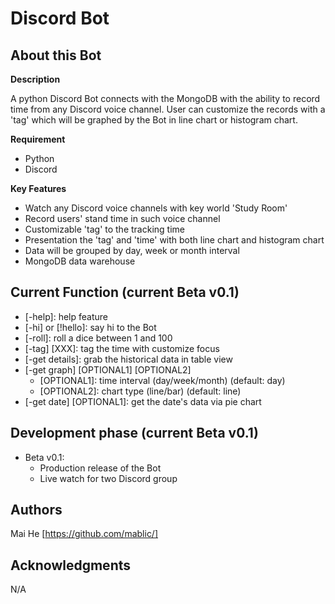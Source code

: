 # Discord Bot

## About this Bot

**Description**

A python Discord Bot connects with the MongoDB with the ability to record time from any Discord voice channel.
User can customize the records with a 'tag' which will be graphed by the Bot in line chart or histogram chart.

**Requirement**

 - Python
 - Discord

**Key Features**

 - Watch any Discord voice channels with key world 'Study Room'
 - Record users' stand time in such voice channel
 - Customizable 'tag' to the tracking time
 - Presentation the 'tag' and 'time' with both line chart and histogram chart
 - Data will be grouped by day, week or month interval
 - MongoDB data warehouse

## Current Function (current Beta v0.1)

 - [-help]: help feature
 - [-hi] or [!hello]: say hi to the Bot
 - [-roll]: roll a dice between 1 and 100
 - [-tag] [XXX]: tag the time with customize focus
 - [-get details]: grab the historical data in table view
 - [-get graph] [OPTIONAL1] [OPTIONAL2]
    - [OPTIONAL1]: time interval (day/week/month) (default: day)
    - [OPTIONAL2]: chart type (line/bar) (default: line)  
 - [-get date] [OPTIONAL1]: get the date's data via pie chart

## Development phase (current Beta v0.1)

 - Beta v0.1:
    - Production release of the Bot
    - Live watch for two Discord group

## Authors
Mai He [https://github.com/mablic/]
## Acknowledgments
N/A
